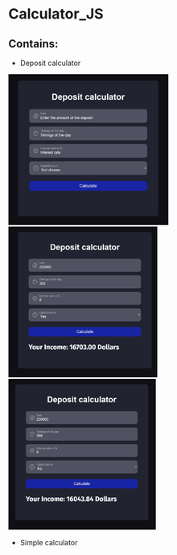 # Calculator_JS
## Contains:
- Deposit calculator

<img src="/Deposit_calculator/img/when%20loading.png" title="when loading" height="300px"/> <img src="/Deposit_calculator/img/isCapitalYes.png" title="isCapitalYes" height="300px"/> <img src="/Deposit_calculator/img/isCapitalNo.png" title="isCapitalNo" height="300px"/>

- Simple calculator
